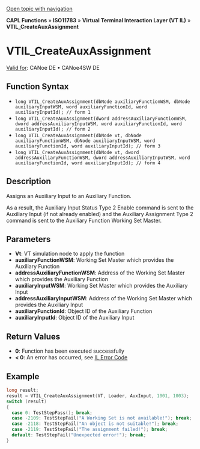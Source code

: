 [Open topic with navigation](../../../../../../CANoeDEFamily.htm#Topics/CAPLFunctions/ISO11783/ISOInteractionLayerVT/Functions/CAPLfunctionIso11783VTILCreateAuxAssignment.md)

**CAPL Functions** » **ISO11783** » **Virtual Terminal Interaction Layer (VT IL)** » **VTIL_CreateAuxAssignment**

# VTIL_CreateAuxAssignment

[Valid for](../../../../Shared/FeatureAvailability.md):  CANoe DE • CANoe4SW DE

## Function Syntax

- `long VTIL_CreateAuxAssignment(dbNode auxiliaryFunctionWSM, dbNode auxiliaryInputWSM, word auxiliaryFunctionId, word auxiliaryInputId); // form 1`
- `long VTIL_CreateAuxAssignment(dword addressAuxiliaryFunctionWSM, dword addressAuxiliaryInputWSM, word auxiliaryFunctionId, word auxiliaryInputId); // form 2`
- `long VTIL_CreateAuxAssignment(dbNode vt, dbNode auxiliaryFunctionWSM, dbNode auxiliaryInputWSM, word auxiliaryFunctionId, word auxiliaryInputId); // form 3`
- `long VTIL_CreateAuxAssignment(dbNode vt, dword addressAuxiliaryFunctionWSM, dword addressAuxiliaryInputWSM, word auxiliaryFunctionId, word auxiliaryInputId); // form 4`

## Description

Assigns an Auxiliary Input to an Auxiliary Function.

As a result, the Auxiliary Input Status Type 2 Enable command is sent to the Auxiliary Input (if not already enabled) and the Auxiliary Assignment Type 2 command is sent to the Auxiliary Function Working Set Master.

## Parameters

- **Vt**: VT simulation node to apply the function
- **auxiliaryFunctionWSM**: Working Set Master which provides the Auxiliary Function
- **addressAuxiliaryFunctionWSM**: Address of the Working Set Master which provides the Auxiliary Function
- **auxiliaryInputWSM**: Working Set Master which provides the Auxiliary Input
- **addressAuxiliaryInputWSM**: Address of the Working Set Master which provides the Auxiliary Input
- **auxiliaryFunctionId**: Object ID of the Auxiliary Function
- **auxiliaryInputId**: Object ID of the Auxiliary Input

## Return Values

- **0**: Function has been executed successfully
- **< 0**: An error has occurred, see [IL Error Code](../../../CAPLfunctionsISOj1939ErrorCodes.md)

## Example

```c
long result;
result = VTIL_CreateAuxAssignment(VT, Loader, AuxInput, 1001, 1003);
switch (result)
{
  case 0: TestStepPass(); break;
  case -2109: TestStepFail("A Working Set is not available!"); break;
  case -2118: TestStepFail("An object is not suitable!"); break;
  case -2119: TestStepFail("The assignment failed!"); break;
  default: TestStepFail("Unexpected error!"); break;
}
```
